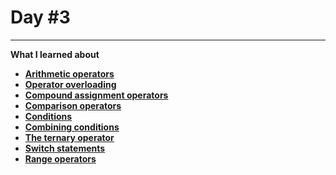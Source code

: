 # Day #3

---

**What I learned about**

- **[Arithmetic operators](/100DaysOfSwift/Day3/Arithmetic%20operators.swift)**
- **[Operator overloading](/100DaysOfSwift/Day3/Operator%20overloading.swift)**
- **[Compound assignment operators](/100DaysOfSwift/Day3/Compound%20assignment%20operators.swift)**
- **[Comparison operators](/100DaysOfSwift/Day3/Comparison%20operators.swift)**
- **[Conditions](/100DaysOfSwift/Day3/Conditions.swift)**
- **[Combining conditions](/100DaysOfSwift/Day3/Combining%20conditions.swift)**
- **[The ternary operator](/100DaysOfSwift/Day3/The%20ternary%20operator.swift)**
- **[Switch statements](/100DaysOfSwift/Day3/Switch%20statements.swift)**
- **[Range operators](/100DaysOfSwift/Day3/Range%20operators.swift)**
